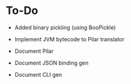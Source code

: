 To-Do
=====

* Added binary pickling (using BooPickle)

* Implement JVM bytecode to Pilar translator

* Document Pilar

* Document JSON binding gen

* Document CLI gen
